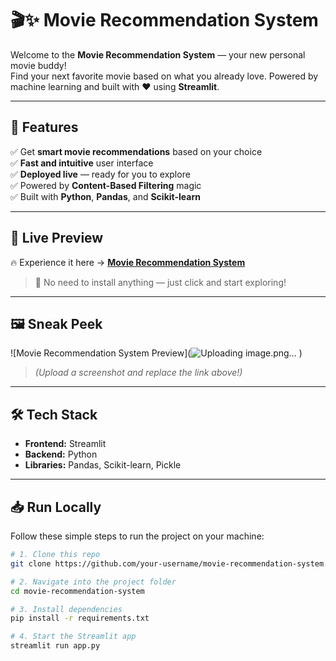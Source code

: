 # 🎬✨ Movie Recommendation System

Welcome to the **Movie Recommendation System** — your new personal movie buddy!  
Find your next favorite movie based on what you already love. Powered by machine learning and built with ❤️ using **Streamlit**.

---

## 🚀 Features

✅ Get **smart movie recommendations** based on your choice  
✅ **Fast and intuitive** user interface  
✅ **Deployed live** — ready for you to explore  
✅ Powered by **Content-Based Filtering** magic  
✅ Built with **Python**, **Pandas**, and **Scikit-learn**

---

## 🌟 Live Preview

🔥 Experience it here → [**Movie Recommendation System**](https://movie-recommendation-system-kw6srq9b3dp2g47rmoliry.streamlit.app/#629c4313)

> 🎥 No need to install anything — just click and start exploring!

---

## 🖼️ Sneak Peek

![Movie Recommendation System Preview](![Uploading image.png…]()
)
> *(Upload a screenshot and replace the link above!)*

---

## 🛠️ Tech Stack

- **Frontend:** Streamlit
- **Backend:** Python
- **Libraries:** Pandas, Scikit-learn, Pickle

---

## 📥 Run Locally

Follow these simple steps to run the project on your machine:

```bash
# 1. Clone this repo
git clone https://github.com/your-username/movie-recommendation-system.git

# 2. Navigate into the project folder
cd movie-recommendation-system

# 3. Install dependencies
pip install -r requirements.txt

# 4. Start the Streamlit app
streamlit run app.py
